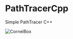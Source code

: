 # PathTracerCpp

Simple PathTracer C++

![CornelBox](https://user-images.githubusercontent.com/83057130/230838095-e57ce6ef-280d-4009-aec5-1506e3fc4dbf.png)
